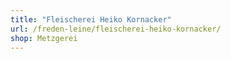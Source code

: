 ```yaml
---
title: "Fleischerei Heiko Kornacker"
url: /freden-leine/fleischerei-heiko-kornacker/
shop: Metzgerei
---
```


